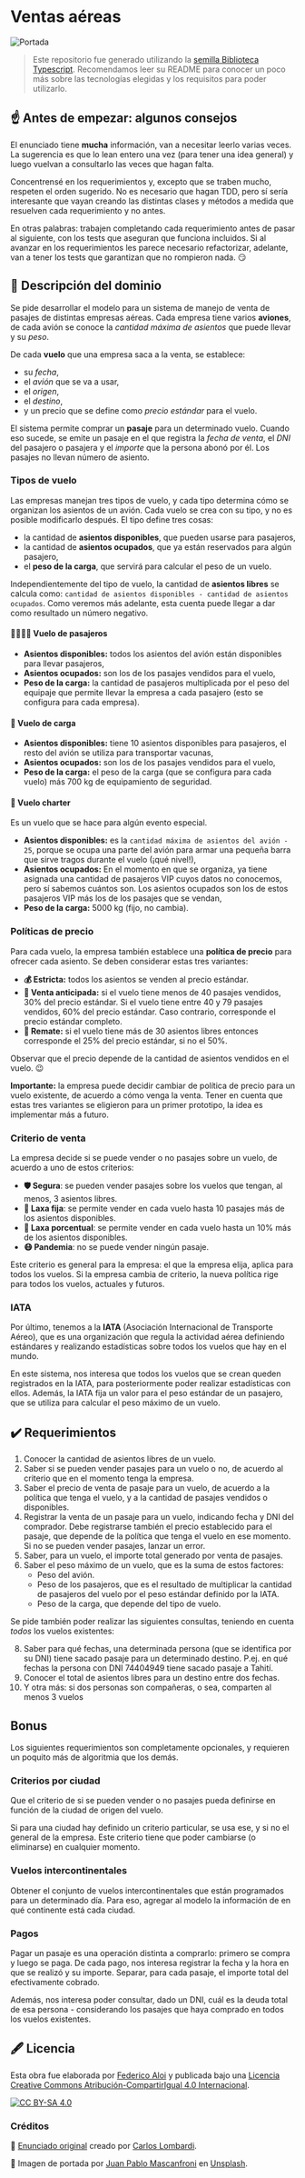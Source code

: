 # Ventas aéreas

![Portada](assets/portada.jpg)

> Este repositorio fue generado utilizando la [semilla Biblioteca Typescript](https://github.com/surprograma/semilla-typescript-lib). Recomendamos leer su README para conocer un poco más sobre las tecnologías elegidas y los requisitos para poder utilizarlo.

## :point_up: Antes de empezar: algunos consejos

El enunciado tiene **mucha** información, van a necesitar leerlo varias veces. La sugerencia es que lo lean entero una vez (para tener una idea general) y luego vuelvan a consultarlo las veces que hagan falta.

Concentrensé en los requerimientos y, excepto que se traben mucho, respeten el orden sugerido. No es necesario que hagan TDD, pero sí sería interesante que vayan creando las distintas clases y métodos a medida que resuelven cada requerimiento y no antes.

En otras palabras: trabajen completando cada requerimiento antes de pasar al siguiente, con los tests que aseguran que funciona incluidos. Si al avanzar en los requerimientos les parece necesario refactorizar, adelante, van a tener los tests que garantizan que no rompieron nada. :smirk:

## :bookmark_tabs: Descripción del dominio

Se pide desarrollar el modelo para un sistema de manejo de venta de pasajes de distintas empresas aéreas. Cada empresa tiene varios **aviones**, de cada avión se conoce la _cantidad máxima de asientos_ que puede llevar y su _peso_.

De cada **vuelo** que una empresa saca a la venta, se establece:

- su _fecha_,
- el _avión_ que se va a usar,
- el _origen_,
- el _destino_,
- y un precio que se define como _precio estándar_ para el vuelo.

El sistema permite comprar un **pasaje** para un determinado vuelo. Cuando eso sucede, se emite un pasaje en el que registra la _fecha de venta_, el _DNI_ del pasajero o pasajera y el _importe_ que la persona abonó por él. Los pasajes no llevan número de asiento.

### Tipos de vuelo

Las empresas manejan tres tipos de vuelo, y cada tipo determina cómo se organizan los asientos de un avión.
Cada vuelo se crea con su tipo, y no es posible modificarlo después. El tipo define tres cosas:

- la cantidad de **asientos disponibles**, que pueden usarse para pasajeros,
- la cantidad de **asientos ocupados**, que ya están reservados para algún pasajero,
- el **peso de la carga**, que servirá para calcular el peso de un vuelo.

Independientemente del tipo de vuelo, la cantidad de **asientos libres** se calcula como: `cantidad de asientos disponibles - cantidad de asientos ocupados`. Como veremos más adelante, esta cuenta puede llegar a dar como resultado un número negativo.

#### :family_woman_woman_boy_boy: Vuelo de pasajeros

- **Asientos disponibles:** todos los asientos del avión están disponibles para llevar pasajeros,
- **Asientos ocupados:** son los de los pasajes vendidos para el vuelo,
- **Peso de la carga:** la cantidad de pasajeros multiplicada por el peso del equipaje que permite llevar la empresa a cada pasajero (esto se configura para cada empresa).

#### :syringe: Vuelo de carga

- **Asientos disponibles:** tiene 10 asientos disponibles para pasajeros, el resto del avión se utiliza para transportar vacunas,
- **Asientos ocupados:** son los de los pasajes vendidos para el vuelo,
- **Peso de la carga:** el peso de la carga (que se configura para cada vuelo) más 700 kg de equipamiento de seguridad.

#### **:tropical_drink: Vuelo charter**

Es un vuelo que se hace para algún evento especial.

- **Asientos disponibles:** es la `cantidad máxima de asientos del avión - 25`, porque se ocupa una parte del avión para armar una pequeña barra que sirve tragos durante el vuelo (¡qué nivel!),
- **Asientos ocupados:** En el momento en que se organiza, ya tiene asignada una cantidad de pasajeros VIP cuyos datos no conocemos, pero sí sabemos cuántos son. Los asientos ocupados son los de estos pasajeros VIP más los de los pasajes que se vendan,
- **Peso de la carga:** 5000 kg (fijo, no cambia).

### Políticas de precio

Para cada vuelo, la empresa también establece una **política de precio** para ofrecer cada asiento. Se deben considerar estas tres variantes:

- **:moneybag: Estricta:** todos los asientos se venden al precio estándar.
- **:incoming_envelope: Venta anticipada:** si el vuelo tiene menos de 40 pasajes vendidos, 30% del precio estándar. Si el vuelo tiene entre 40 y 79 pasajes vendidos, 60% del precio estándar. Caso contrario, corresponde el precio estándar completo.
- **:mega: Remate:** si el vuelo tiene más de 30 asientos libres entonces corresponde el 25% del precio estándar, si no el 50%.

Observar que el precio depende de la cantidad de asientos vendidos en el vuelo. :wink:

**Importante:** la empresa puede decidir cambiar de política de precio para un vuelo existente, de acuerdo a cómo venga la venta. Tener en cuenta que estas tres variantes se eligieron para un primer prototipo, la idea es implementar más a futuro.

### Criterio de venta

La empresa decide si se puede vender o no pasajes sobre un vuelo, de acuerdo a uno de estos criterios:

- **:shield: Segura**: se pueden vender pasajes sobre los vuelos que tengan, al menos, 3 asientos libres.
- **:money_mouth_face: Laxa fija**: se permite vender en cada vuelo hasta 10 pasajes más de los asientos disponibles.
- **:100: Laxa porcentual**: se permite vender en cada vuelo hasta un 10% más de los asientos disponibles.
- **:mask: Pandemia**: no se puede vender ningún pasaje.

Este criterio es general para la empresa: el que la empresa elija, aplica para todos los vuelos. Si la empresa cambia de criterio, la nueva política rige para todos los vuelos, actuales y futuros.

### IATA

Por último, tenemos a la **IATA** (Asociación Internacional de Transporte Aéreo), que es una organización que regula la actividad aérea definiendo estándares y realizando estadísticas sobre todos los vuelos que hay en el mundo.

En este sistema, nos interesa que todos los vuelos que se crean queden registrados en la IATA, para posteriormente poder realizar estadísticas con ellos. Además, la IATA fija un valor para el peso estándar de un pasajero, que se utiliza para calcular el peso máximo de un vuelo.

## :heavy_check_mark: Requerimientos

1. Conocer la cantidad de asientos libres de un vuelo.
2. Saber si se pueden vender pasajes para un vuelo o no, de acuerdo al criterio que en el momento tenga la empresa.
3. Saber el precio de venta de pasaje para un vuelo, de acuerdo a la política que tenga el vuelo, y a la cantidad de pasajes vendidos o disponibles.
4. Registrar la venta de un pasaje para un vuelo, indicando fecha y DNI del comprador. Debe registrarse también el precio establecido para el pasaje, que depende de la política que tenga el vuelo en ese momento. Si no se pueden vender pasajes, lanzar un error.
5. Saber, para un vuelo, el importe total generado por venta de pasajes.
6. Saber el peso máximo de un vuelo, que es la suma de estos factores:
   - Peso del avión.
   - Peso de los pasajeros, que es el resultado de multiplicar la cantidad de pasajeros del vuelo por el peso estándar definido por la IATA.
   - Peso de la carga, que depende del tipo de vuelo.

Se pide también poder realizar las siguientes consultas, teniendo en cuenta _todos_ los vuelos existentes:

8. Saber para qué fechas, una determinada persona (que se identifica por su DNI) tiene sacado pasaje para un determinado destino. P.ej. en qué fechas la persona con DNI 74404949 tiene sacado pasaje a Tahití.
9. Conocer el total de asientos libres para un destino entre dos fechas.
10. Y otra más: si dos personas son compañeras, o sea, comparten al menos 3 vuelos

## Bonus

Los siguientes requerimientos son completamente opcionales, y requieren un poquito más de algoritmia que los demás.

### Criterios por ciudad

Que el criterio de si se pueden vender o no pasajes pueda definirse en función de la ciudad de origen del vuelo.

Si para una ciudad hay definido un criterio particular, se usa ese, y si no el general de la empresa. Este criterio tiene que poder cambiarse (o eliminarse) en cualquier momento.

### Vuelos intercontinentales

Obtener el conjunto de vuelos intercontinentales que están programados para un determinado día. Para eso, agregar al modelo la información de en qué continente está cada ciudad.

### Pagos

Pagar un pasaje es una operación distinta a comprarlo: primero se compra y luego se paga. De cada pago, nos interesa registrar la fecha y la hora en que se realizó y su importe. Separar, para cada pasaje, el importe total del efectivamente cobrado.

Además, nos interesa poder consultar, dado un DNI, cuál es la deuda total de esa persona - considerando los pasajes que haya comprado en todos los vuelos existentes.

## :fountain_pen: Licencia

Esta obra fue elaborada por [Federico Aloi](https://github.com/faloi) y publicada bajo una [Licencia Creative Commons Atribución-CompartirIgual 4.0 Internacional][cc-by-sa].

[![CC BY-SA 4.0][cc-by-sa-image]][cc-by-sa]

[cc-by-sa]: https://creativecommons.org/licenses/by-sa/4.0/deed.es
[cc-by-sa-image]: https://licensebuttons.net/l/by-sa/4.0/88x31.png

### Créditos

:memo: [Enunciado original](https://web-ciu-programacion.github.io/site/material/documentos/ejercicios/ventas-aereas.pdf) creado por [Carlos Lombardi](https://github.com/clombardi).

:camera_flash: Imagen de portada por <a href="https://unsplash.com/@juanmascan1978?utm_source=unsplash&utm_medium=referral&utm_content=creditCopyText">Juan Pablo Mascanfroni</a> en <a href="https://unsplash.com/s/photos/aviones?utm_source=unsplash&utm_medium=referral&utm_content=creditCopyText">Unsplash</a>.
